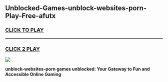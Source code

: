 
## Unblocked-Games-unblock-websites-porn-Play-Free-afutx
<h3>
<a href="https://premium76.site?title=unblock-websites-porn&ref=18A1">CLICK TO PLAY</a></h3>
<hr>

<h3>
<a href="https://premium76.site?title=unblock-websites-porn&ref=18A1">CLICK 2 PLAY</a>
  
</h3>

<a href="https://premium76.site?title=unblock-websites-porn&ref=18A1"><img src="https://clearcache.store/games.png"></a>


**unblock-websites-porn games unblocked: Your Gateway to Fun and Accessible Online Gaming**
